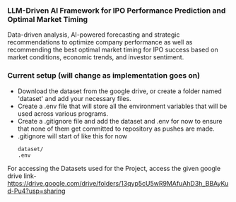 ### LLM-Driven AI Framework for IPO Performance Prediction and Optimal Market Timing

Data-driven analysis, AI-powered forecasting and strategic recommendations to optimize company performance as well as recommending the best optimal market timing for IPO success based on market conditions, economic trends, and investor sentiment.


### Current setup (will change as implementation goes on)


- Download the dataset from the google drive, or create a folder named 'dataset' and add your necessary files.
- Create a .env file that will store all the environment variables that will be used across various programs.
- Create a .gitignore file and add the dataset and .env for now to ensure that none of them get committed to repository as pushes are made.
- .gitignore will start of like this for now
  ```
  dataset/
  .env
  ```

For accessing the Datasets used for the Project, access the given google drive link-
https://drive.google.com/drive/folders/13qyp5cU5wR9MAfuAhD3h_BBAyKud-Pu4?usp=sharing
